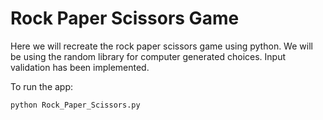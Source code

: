 # Rock Paper Scissors Game

Here we will recreate the rock paper scissors game using python.
We will be using the random library for computer generated choices.
Input validation has been implemented.

To run the app:

```
python Rock_Paper_Scissors.py
```
